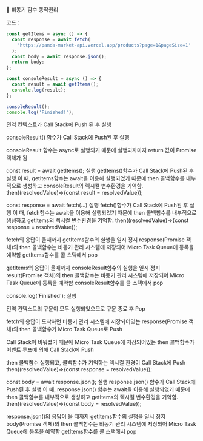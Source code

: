 📝 비동기 함수 동작원리

코드 : 
```js
const getItems = async () => {
  const response = await fetch(
    'https://panda-market-api.vercel.app/products?page=1&pageSize=1'
  );
  const body = await response.json();
  return body;
};

const consoleResult = async () => {
  const result = await getItems();
  console.log(result);
};

consoleResult();
console.log('Finished!');
```

전역 컨텍스트가 Call Stack에 Push 된 후 실행

consoleResult() 함수가 Call Stack에 Push된 후 실행

consoleResult 함수는 async로 실행되기 때문에 실행되자마자 return 값이 Promise 객체가 됨

const result = await getItems(); 실행
getItems()함수가 Call Stack에 Push된 후 실행
이 때, getItems함수는 await을 이용해 실행되었기 때문에 then 콜백함수를 내부적으로 생성하고 consoleResult의 렉시컬 변수환경을 기억함.
then((resolvedValue)=>{const result = resolvedValue});

const response = await fetch(...) 실행
fetch()함수가 Call Stack에 Push된 후 실행
이 때, fetch함수는 await을 이용해 실행되었기 때문에 then 콜백함수를 내부적으로 생성하고 getItems의 렉시컬 변수환경을 기억함.
then((resolvedValue)=>{const response = resolvedValue});

fetch의 응답이 올때까지 getItems함수의 실행을 일시 정지
response(Promise 객체)의 then 콜백함수는 비동기 관리 시스템에 저장되어 Micro Task Queue에 등록을 예약함
getItems함수를 콜 스택에서 pop

getItems의 응답이 올때까지 consoleResult함수의 실행을 일시 정지
result(Promise 객체)의 then 콜백함수는 비동기 관리 시스템에 저장되어 Micro Task Queue에 등록을 예약함
consoleResult함수를 콜 스택에서 pop

console.log('Finished'); 실행

전역 컨텍스트의 구문이 모두 실행되었으므로 구문 종료 후 Pop

fetch의 응답이 도착하면 비동기 관리 시스템에 저장되어있는 response(Promise 객체)의 then 콜백함수가 Micro Task Queue로 Push

Call Stack이 비워졌기 때문에 Micro Task Queue에 저장되어있는 then 콜백함수가 이벤트 루프에 의해 Call Stack에 Push

then 콜백함수 실행되고, 콜백함수가 기억하는 렉시컬 환경이 Call Stack에 Push
then((resolvedValue)=>{const response = resolvedValue});

const body = await response.json(); 실행
response.json() 함수가 Call Stack에 Push된 후 실행
이 때, response.json() 함수는 await을 이용해 실행되었기 때문에 then 콜백함수를 내부적으로 생성하고 getItems의 렉시컬 변수환경을 기억함.
then((resolvedValue)=>{const body = resolvedValue});

response.json()의 응답이 올 때까지 getItems함수의 실행을 일시 정지
body(Promise 객체)의 then 콜백함수는 비동기 관리 시스템에 저장되어 Micro Task Queue에 등록을 예약함
getItems함수를 콜 스택에서 pop

